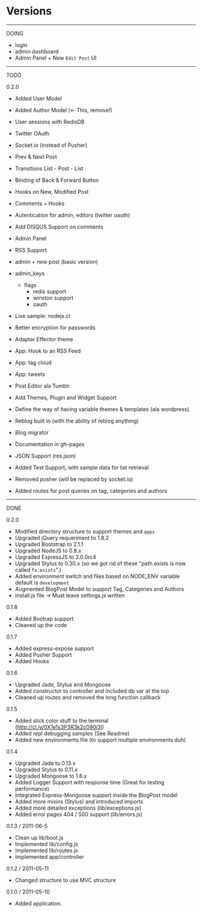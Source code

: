 
# Versions

**************
DOING

  * login
  * admin dashboard
  * Admin Panel + New `Edit Post` UI

**************
TODO

0.2.0

  * Added User Model
  * Added Author Model (<- This, remove!)

  * User sessions with RedisDB
  * Twitter OAuth
  * Socket.io (instead of Pusher)
  * Prev & Next Post
  * Transitions List - Post - List
  * Binding of Back & Forward Button
  * Hooks on New, Modified Post
  * Comments + Hooks
  * Autentication for admin, editors (twitter oauth)
  * Add DISQUS Support on comments
  * Admin Panel
  * RSS Support
  * admin + new post (basic version)
  * admin_keys
    * flags
      * redis support
      * winston support
      * oauth
  * Live sample: nodejs.cl
  * Better encryption for passwords
  * Adaptar Effector theme
  * App: Hook to an RSS Feed
  * App: tag cloud
  * App: tweets
  * Post Editor ala Tumblr
  * Add Themes, Plugin and Widget Support
  * Define the way of having variable themes & templates (ala wordpress).
  * Reblog built in (with the ability of reblog anything)
  * Blog migrator
  * Documentation in gh-pages
  * JSON Support (res.json)
  * Added Test Support, with sample data for list retrieval
  * Removed pusher (will be replaced by socket.io)
  * Added routes for post queries on tag, categories and authors


************** 
DONE

0.2.0

  * Modified directory structure to support themes and `apps`
  * Upgraded jQuery requeriment to 1.8.2
  * Upgraded Bootstrap to 2.1.1
  * Upgraded NodeJS to 0.8.x
  * Upgraded ExpressJS to 3.0.0rc4
  * Upgraded Stylus to 0.30.x (so we got rid of these "path.exists is now called `fs.exists`".)
  * Added environment switch and files based on NODE_ENV variable default is `development`
  * Augmented BlogPost Model to support Tag, Categories and Authors
  * install.js file -> Must leave settings.js written

0.1.8

 * Added Bootrap support
 * Cleaned up the code 

0.1.7

 * Added express-expose support
 * Added Pusher Support
 * Added Hooks 

0.1.6
 
 * Upgraded Jade, Stylus and Mongoose
 * Added constructor to controller and included db var at the top
 * Cleaned up routes and removed the long function callback

0.1.5

 * Added slick color stuff to the terminal (http://cl.ly/0X1e1s3P3R3k2c090i3I)
 * Added repl debugging samples (See Readme)
 * Added new environments file (to support multiple environments duh)

0.1.4
  
  * Upgraded Jade to 0.13.x
  * Upgraded Stylus to 0.11.x
  * Upgraded Mongoose to 1.6.x
  * Added Logger Support with response time (Great for testing performance)
  * Integrated Express-Mongoose support inside the BlogPost model
  * Added more mixins (Stylus) and introduced imports
  * Added more detailed exceptions (lib/exceptions.js)
  * Added error pages 404 / 500 support (lib/errors.js)
  
0.1.3 / 2011-06-5 

  * Clean up lib/boot.js
  * Implemented lib/config.js
  * Implemented lib/routes.js
  * Implemented app/controller

0.1.2 / 2011-05-11

  * Changed structure to use MVC structure

0.1.0 / 2011-05-10

  * Added application. 
